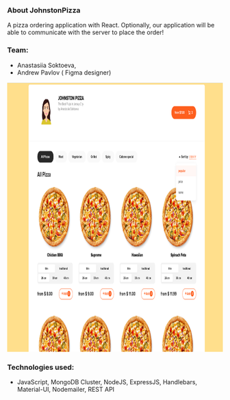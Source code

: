 ### About JohnstonPizza
A pizza ordering application with React. Optionally, our application will be able to communicate with the server to place the order!

### Team:

- Anastasiia Soktoeva,
- Andrew Pavlov ( Figma designer)


<p align="center">
  <img width="1000" height="630" src="https://github.com/anastasiiasok/JohnstonPizza/blob/main/my-app/public/pizza.png">
</p>
  
### Technologies used: 
* JavaScript, MongoDB Cluster, NodeJS, ExpressJS, Handlebars, Material-UI, Nodemailer, REST API


